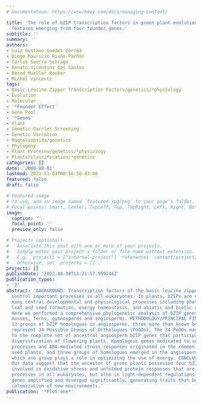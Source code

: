 ```yaml
---
# Documentation: https://wowchemy.com/docs/managing-content/

title: 'The role of bZIP transcription factors in green plant evolution: adaptive
  features emerging from four founder genes.'
subtitle: ''
summary: ''
authors:
- Luiz Gustavo Guedes Corrêa
- Diego Mauricio Riaño-Pachón
- Carlos Guerra Schrago
- Renato Vicentini dos Santos
- Bernd Mueller-Roeber
- Michel Vincentz
tags:
- Basic-Leucine Zipper Transcription Factors/genetics/*physiology
- Evolution
- Molecular
- '*Founder Effect'
- Gene Pool
- '*Genes'
- Plant
- Genetic Carrier Screening
- Genetic Variation
- Magnoliopsida/genetics
- Phylogeny
- Plant Proteins/genetics/*physiology
- Plants/classification/*genetics
categories: []
date: '2008-08-01'
lastmod: 2021-11-03T00:16:58-03:00
featured: false
draft: false

# Featured image
# To use, add an image named `featured.jpg/png` to your page's folder.
# Focal points: Smart, Center, TopLeft, Top, TopRight, Left, Right, BottomLeft, Bottom, BottomRight.
image:
  caption: ''
  focal_point: ''
  preview_only: false

# Projects (optional).
#   Associate this post with one or more of your projects.
#   Simply enter your project's folder or file name without extension.
#   E.g. `projects = ["internal-project"]` references `content/project/deep-learning/index.md`.
#   Otherwise, set `projects = []`.
projects: []
publishDate: '2022-08-30T13:21:57.959246Z'
publication_types:
- '2'
abstract: 'BACKGROUND: Transcription factors of the basic leucine zipper (bZIP) family
  control important processes in all eukaryotes. In plants, bZIPs are regulators of
  many central developmental and physiological processes including photomorphogenesis,
  leaf and seed formation, energy homeostasis, and abiotic and biotic stress responses.
  Here we performed a comprehensive phylogenetic analysis of bZIP genes from algae,
  mosses, ferns, gymnosperms and angiosperms. METHODOLOGY/PRINCIPAL FINDINGS: We identified
  13 groups of bZIP homologues in angiosperms, three more than known before, that
  represent 34 Possible Groups of Orthologues (PoGOs). The 34 PoGOs may correspond
  to the complete set of ancestral angiosperm bZIP genes that participated in the
  diversification of flowering plants. Homologous genes dedicated to seed-related
  processes and ABA-mediated stress responses originated in the common ancestor of
  seed plants, and three groups of homologues emerged in the angiosperm lineage, of
  which one group plays a role in optimizing the use of energy. CONCLUSIONS/SIGNIFICANCE:
  Our data suggest that the ancestor of green plants possessed four bZIP genes functionally
  involved in oxidative stress and unfolded protein responses that are bZIP-mediated
  processes in all eukaryotes, but also in light-dependent regulations. The four founder
  genes amplified and diverged significantly, generating traits that benefited the
  colonization of new environments.'
publication: '*PloS one*'
---
```

